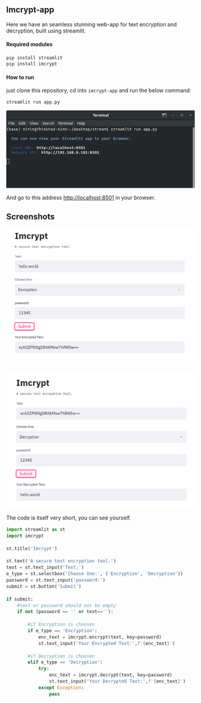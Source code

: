 ## Imcrypt-app

Here we have an seamless stunning web-app for text encryption and decryption, built using streamlit.

#### Required modules

````pyth
pip install streamlit
pip install imcrypt
````

#### How to run

just clone this repository, cd into ``imcrypt-app`` and run the below command:

````python
streamlit run app.py
````

![](1.png)

And go to this address  [http://localhost:8501](http://localhost:8501) in your browser.

## Screenshots
![](2.png)

![](3.png)

The code is itself very short, you can see yourself.

````python
import streamlit as st
import imcrypt

st.title('Imcrypt')

st.text('A secure text encryption tool.')
text = st.text_input('Text:')
e_type = st.selectbox('Choose One:', ('Encryption', 'Decryption'))
password = st.text_input('password:')
submit = st.button('Submit')

if submit:
    #text or password should not be empty
    if not (password == '' or text==''):
        
        #if Encryption is choosen
        if e_type == 'Encryption':
            enc_text = imcrypt.encrypt(text, key=password)
            st.text_input('Your Encrypted Text:',f'{enc_text}')

        #if Decryption is choosen
        elif e_type == 'Decryption':
            try:
                enc_text = imcrypt.decrypt(text, key=password)
                st.text_input('Your Decrypted Text:',f'{enc_text}')
            except Exception:
                pass
````

